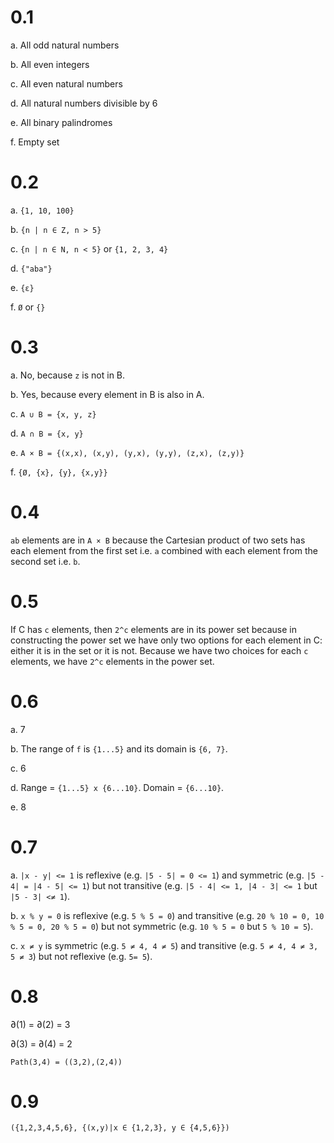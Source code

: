 # 0.1
a. All odd natural numbers

b. All even integers

c. All even natural numbers

d. All natural numbers divisible by 6

e. All binary palindromes

f. Empty set

# 0.2
a. `{1, 10, 100}`

b. `{n | n ∈ Z, n > 5}`

c. `{n | n ∈ N, n < 5}` or `{1, 2, 3, 4}`

d. `{"aba"}`

e. `{ε}`

f. `Ø` or `{}`

# 0.3
a. No, because `z` is not in B.

b. Yes, because every element in B is also in A.

c. `A ∪ B = {x, y, z}`

d. `A ∩ B = {x, y}`

e. `A × B = {(x,x), (x,y), (y,x), (y,y), (z,x), (z,y)}`

f. `{Ø, {x}, {y}, {x,y}}`

# 0.4
`ab` elements are in `A × B` because the Cartesian product of two sets has each element from the first set i.e. `a` combined with each element from the second set i.e. `b`.

# 0.5
If C has `c` elements, then `2^c` elements are in its power set because in constructing the power set we have only two options for each element in C: either it is in the set or it is not. Because we have two choices for each `c` elements, we have `2^c` elements in the power set.

# 0.6
a. 7

b. The range of `f` is `{1...5}` and its domain is `{6, 7}`.

c. 6

d. Range = `{1...5} x {6...10}`. Domain = `{6...10}`.

e. 8

# 0.7
a. `|x - y| <= 1` is reflexive (e.g. `|5 - 5| = 0 <= 1`) and symmetric (e.g. `|5 - 4| = |4 - 5| <= 1`) but not transitive (e.g. `|5 - 4| <= 1, |4 - 3| <= 1` but `|5 - 3| <≠ 1`).

b. `x % y = 0` is reflexive (e.g. `5 % 5 = 0`) and transitive (e.g. `20 % 10 = 0, 10 % 5 = 0, 20 % 5 = 0`) but not symmetric (e.g. `10 % 5 = 0` but `5 % 10 = 5`).

c. `x ≠ y` is symmetric (e.g. `5 ≠ 4, 4 ≠ 5`) and transitive (e.g. `5 ≠ 4, 4 ≠ 3, 5 ≠ 3`) but not reflexive (e.g. `5= 5`).

# 0.8
∂(1) = ∂(2) = 3

∂(3) = ∂(4) = 2

`Path(3,4) = ((3,2),(2,4))`

# 0.9
`({1,2,3,4,5,6}, {(x,y)|x ∈ {1,2,3}, y ∈ {4,5,6}})`

